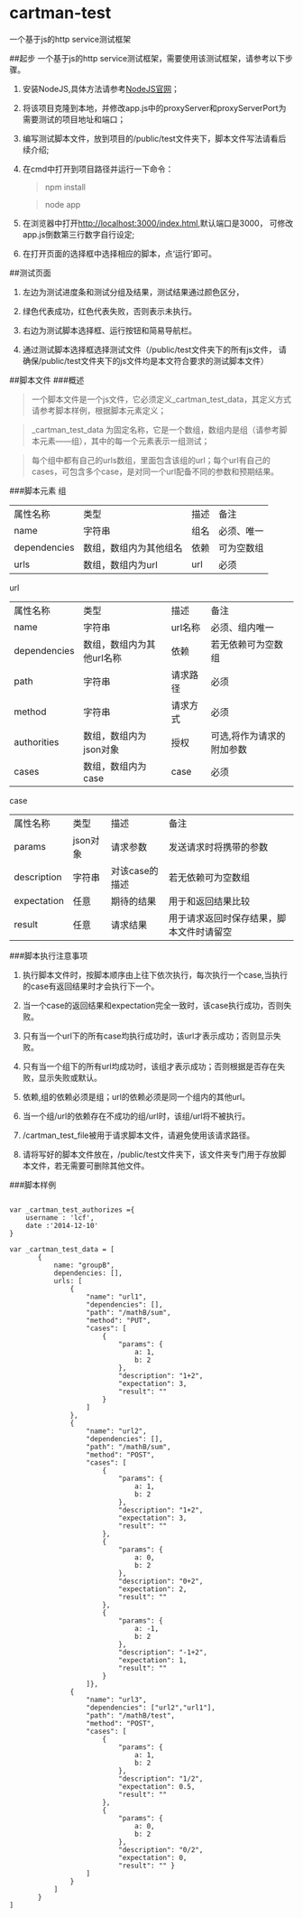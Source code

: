cartman-test
============

一个基于js的http service测试框架

##起步
一个基于js的http service测试框架，需要使用该测试框架，请参考以下步骤。

1. 安装NodeJS,具体方法请参考[NodeJS官网]( http://nodejs.org/)；

2. 将该项目克隆到本地，并修改app.js中的proxyServer和proxyServerPort为需要测试的项目地址和端口；

3. 编写测试脚本文件，放到项目的/public/test文件夹下，脚本文件写法请看后续介绍;

4. 在cmd中打开到项目路径并运行一下命令：

    >npm install
    
    >node app

5. 在浏览器中打开[http://localhost:3000/index.html](http://localhost:3000/index.html),默认端口是3000，
可修改app.js倒数第三行数字自行设定;

6. 在打开页面的选择框中选择相应的脚本，点‘运行’即可。

##测试页面
1. 左边为测试进度条和测试分组及结果，测试结果通过颜色区分，

2. 绿色代表成功，红色代表失败，否则表示未执行。

3. 右边为测试脚本选择框、运行按钮和简易导航栏。

4. 通过测试脚本选择框选择测试文件（/public/test文件夹下的所有js文件，
请确保/public/test文件夹下的js文件均是本文符合要求的测试脚本文件）

##脚本文件
###概述

>一个脚本文件是一个js文件，它必须定义_cartman_test_data，其定义方式请参考脚本样例，根据脚本元素定义；

>_cartman_test_data 为固定名称，它是一个数组，数组内是组（请参考脚本元素——组），其中的每一个元素表示一组测试；

>每个组中都有自己的urls数组，里面包含该组的url；每个url有自己的cases，可包含多个case，是对同一个url配备不同的参数和预期结果。

###脚本元素
组
<br>
<table>
    <tr>
        <td>属性名称</td>
        <td>类型</td>
        <td>描述</td>
        <td>备注</td>
    </tr>
    <tr>
        <td>name</td>
        <td>字符串</td>
        <td>组名</td>
        <td>必须、唯一</td>
    </tr>
    <tr>
        <td>dependencies</td>
        <td>数组，数组内为其他组名</td>
        <td>依赖</td>
        <td>可为空数组</td>
    </tr>
    <tr>
        <td>urls</td>
        <td>数组，数组内为url</td>
        <td>url</td>
        <td>必须</td>
    </tr>
</table>

url
<br>
<table>
    <tr>
        <td>属性名称</td>
        <td>类型</td>
        <td>描述</td>
        <td>备注</td>
    </tr>
    <tr>
        <td>name</td>
        <td>字符串</td>
        <td>url名称</td>
        <td>必须、组内唯一</td>
    </tr>
    <tr>
        <td>dependencies</td>
        <td>数组，数组内为其他url名称</td>
        <td>依赖</td>
        <td>若无依赖可为空数组</td>
    </tr>
    <tr>
        <td>path</td>
        <td>字符串</td>
        <td>请求路径</td>
        <td>必须</td>
    </tr>
    <tr>
        <td>method</td>
        <td>字符串</td>
        <td>请求方式</td>
        <td>必须</td>
    </tr>
    <tr>
        <td>authorities</td>
        <td>数组，数组内为json对象</td>
        <td>授权</td>
        <td>可选,将作为请求的附加参数</td>
    </tr>
    <tr>
        <td>cases</td>
        <td>数组，数组内为case</td>
        <td>case</td>
        <td>必须</td>
    </tr>
</table>

case
<br>
<table>
    <tr>
        <td>属性名称</td>
        <td>类型</td>
        <td>描述</td>
        <td>备注</td>
    </tr>
    <tr>
        <td>params</td>
        <td>json对象</td>
        <td>请求参数</td>
        <td>发送请求时将携带的参数</td>
    </tr>
    <tr>
        <td>description</td>
        <td>字符串</td>
        <td>对该case的描述</td>
        <td>若无依赖可为空数组</td>
    </tr>
    <tr>
        <td>expectation</td>
        <td>任意</td>
        <td>期待的结果</td>
        <td>用于和返回结果比较</td>
    </tr>
    <tr>
        <td>result</td>
        <td>任意</td>
        <td>请求结果</td>
        <td>用于请求返回时保存结果，脚本文件时请留空</td>
    </tr>
</table>


###脚本执行注意事项
1. 执行脚本文件时，按脚本顺序由上往下依次执行，每次执行一个case,当执行的case有返回结果时才会执行下一个。

2. 当一个case的返回结果和expectation完全一致时，该case执行成功，否则失败。

3. 只有当一个url下的所有case均执行成功时，该url才表示成功；否则显示失败。

4. 只有当一个组下的所有url均成功时，该组才表示成功；否则根据是否存在失败，显示失败或默认。

5. 依赖,组的依赖必须是组；url的依赖必须是同一个组内的其他url。

6. 当一个组/url的依赖存在不成功的组/url时，该组/url将不被执行。

7. /cartman_test_file被用于请求脚本文件，请避免使用该请求路径。

8. 请将写好的脚本文件放在，/public/test文件夹下，该文件夹专门用于存放脚本文件，若无需要可删除其他文件。

###脚本样例

<pre><code>
var _cartman_test_authorizes ={
    username : 'lcf',
    date :'2014-12-10'
}

var _cartman_test_data = [
       {
           name: "groupB",
           dependencies: [],
           urls: [
               {
                   "name": "url1",
                   "dependencies": [],
                   "path": "/mathB/sum",
                   "method": "PUT",
                   "cases": [
                       {
                           "params": {
                               a: 1,
                               b: 2
                           },
                           "description": "1+2",
                           "expectation": 3,
                           "result": ""
                       }
                   ]
               },
               {
                   "name": "url2",
                   "dependencies": [],
                   "path": "/mathB/sum",
                   "method": "POST",
                   "cases": [
                       {
                           "params": {
                               a: 1,
                               b: 2
                           },
                           "description": "1+2",
                           "expectation": 3,
                           "result": ""
                       },
                       {
                           "params": {
                               a: 0,
                               b: 2
                           },
                           "description": "0+2",
                           "expectation": 2,
                           "result": ""
                       },
                       {
                           "params": {
                               a: -1,
                               b: 2
                           },
                           "description": "-1+2",
                           "expectation": 1,
                           "result": ""
                       }
                   ]},
               {
                   "name": "url3",
                   "dependencies": ["url2","url1"],
                   "path": "/mathB/test",
                   "method": "POST",
                   "cases": [
                       {
                           "params": {
                               a: 1,
                               b: 2
                           },
                           "description": "1/2",
                           "expectation": 0.5,
                           "result": ""
                       },
                       {
                           "params": {
                               a: 0,
                               b: 2
                           },
                           "description": "0/2",
                           "expectation": 0,
                           "result": "" }
                   ]
               }
           ]
       }
]
</code></pre>

